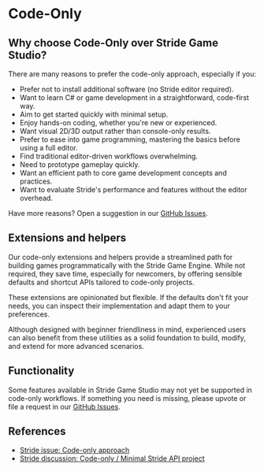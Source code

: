# Code-Only

## Why choose Code-Only over Stride Game Studio?

There are many reasons to prefer the code-only approach, especially if you:

- Prefer not to install additional software (no Stride editor required).
- Want to learn C# or game development in a straightforward, code-first way.
- Aim to get started quickly with minimal setup.
- Enjoy hands-on coding, whether you're new or experienced.
- Want visual 2D/3D output rather than console-only results.
- Prefer to ease into game programming, mastering the basics before using a full editor.
- Find traditional editor-driven workflows overwhelming.
- Need to prototype gameplay quickly.
- Want an efficient path to core game development concepts and practices.
- Want to evaluate Stride's performance and features without the editor overhead.

Have more reasons? Open a suggestion in our [GitHub Issues](https://github.com/stride3d/stride-community-toolkit/issues).

## Extensions and helpers

Our code-only extensions and helpers provide a streamlined path for building games programmatically with the Stride Game Engine. While not required, they save time, especially for newcomers, by offering sensible defaults and shortcut APIs tailored to code-only projects.

These extensions are opinionated but flexible. If the defaults don't fit your needs, you can inspect their implementation and adapt them to your preferences.

Although designed with beginner friendliness in mind, experienced users can also benefit from these utilities as a solid foundation to build, modify, and extend for more advanced scenarios.

## Functionality

Some features available in Stride Game Studio may not yet be supported in code-only workflows. If something you need is missing, please upvote or file a request in our [GitHub Issues](https://github.com/stride3d/stride-community-toolkit/issues).

## References

- [Stride issue: Code-only approach](https://github.com/stride3d/stride/issues/1295)
- [Stride discussion: Code-only / Minimal Stride API project](https://github.com/stride3d/stride/discussions/1253)